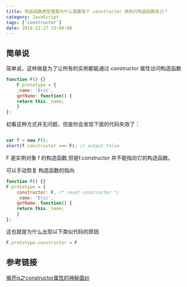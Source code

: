 ```yaml
---
title: 构造函数原型里面为什么需要有个 constructor 来执行构造函数自己？
category: JavaScript
tags: ['constructor']
date: 2018-12-17 13:00:00
---
```

## 简单说
简单说，这样做是为了让所有的实例都能通过 constructor 属性访问构造函数

```js
function F() {}
    F.prototype = {
    _name: 'Eric',
    getName: function() {
    return this._name;
    }
};

```

初看这种方式并无问题，但是你会发现下面的代码失效了：

```js

var f = new F();
alert(f.constructor === F); // output false

```

F 是实例对象 f 的构造函数,但是f.constructor 并不能指向它的构造函数。

可以手动恢复 构造函数的指向
```js
function F() {}
F.prototype = {
    constructor: F, /* reset constructor */
    _name: 'Eric',
    getName: function() {
    return this._name;
    }
};
```

这也就是为什么出现以下类似代码的原因
```js
F.prototype.constructor = F
```

## 参考链接

[揭开js之constructor属性的神秘面纱](https://blog.csdn.net/zengyonglan/article/details/53465505)


